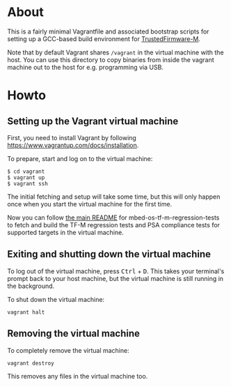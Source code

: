 # About

This is a fairly minimal Vagrantfile and associated bootstrap scripts for
setting up a GCC-based build environment for
[TrustedFirmware-M](https://www.trustedfirmware.org).

Note that by default Vagrant shares `/vagrant` in the virtual machine with the
host. You can use this directory to copy binaries from inside the vagrant
machine out to the host for e.g. programming via USB.

# Howto

## Setting up the Vagrant virtual machine

First, you need to install Vagrant by following https://www.vagrantup.com/docs/installation.

To prepare, start and log on to the virtual machine:
```
$ cd vagrant
$ vagrant up
$ vagrant ssh
```
The initial fetching and setup will take some time, but this will only happen once when you
start the virtual machine for the first time.

Now you can follow [the main README](../README.md) for mbed-os-tf-m-regression-tests to fetch and
build the TF-M regression tests and PSA compliance tests for supported targets in the virtual
machine.

## Exiting and shutting down the virtual machine

To log out of the virtual machine, press <kbd>Ctrl</kbd> + <kbd>D</kbd>. This takes your terminal's
prompt back to your host machine, but the virtual machine is still running in the background.

To shut down the virtual machine:
```
vagrant halt
```

## Removing the virtual machine

To completely remove the virtual machine:
```
vagrant destroy
```
This removes any files in the virtual machine too.
